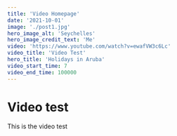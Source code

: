 ```yaml
---
title: 'Video Homepage'
date: '2021-10-01'
image: './post1.jpg'
hero_image_alt: 'Seychelles'
hero_image_credit_text: 'Me'
video: 'https://www.youtube.com/watch?v=ewafVW3c6Lc'
video_title: 'Video Test'
hero_title: 'Holidays in Aruba'
video_start_time: 7
video_end_time: 100000
---
```


# Video test

This is the video test
